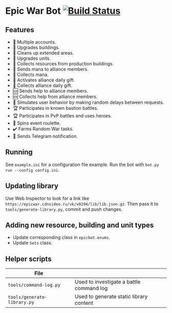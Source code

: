 # Epic War Bot [![Build Status](https://travis-ci.org/eigenein/epicwar.svg?branch=master)](https://travis-ci.org/eigenein/epicwar)

## Features

* 👷 Multiple accounts.
* 👷 Upgrades buildings.
* 👷 Cleans up extended areas.
* 👷 Upgrades units.
* 🍔 Collects resources from production buildings.
* 🍬 Sends mana to alliance members.
* 🍬 Collects mana.
* 🍬 Activates alliance daily gift.
* 🍬 Collects alliance daily gift.
* 🆘 Sends help to alliance members.
* 🆘 Collects help from alliance members.
* 👦 Simulates user behavior by making random delays between requests.
* 🏆 Participates in known bastion battles.
* 🏆 Participates in PvP battles and uses heroes.
* 🎲 Spins event roulette.
* ✔️ Farms Random War tasks.
* 📨 Sends Telegram notification.

## Running

See `example.ini` for a configuration file example. Run the bot with `bot.py run --config config.ini`.

## Updating library

Use Web Inspector to look for a link like `https://epicwar.cdnvideo.ru/vk/v0294/lib/lib.json.gz`. Then pass it to `tools/generate-library.py`, commit and push changes.

## Adding new resource, building and unit types

* Update corresponding class in `epicbot.enums`.
* Update `Sets` class.

## Helper scripts

|File||
|---|---|
|`tools/command-log.py`|Used to investigate a battle command log|
|`tools/generate-library.py`|Used to generate static library content|
